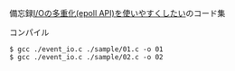 備忘録[I/Oの多重化(epoll API)を使いやすくしたい](https://dygv.github.io/blog/post/2021/07/i/o%E3%81%AE%E5%A4%9A%E9%87%8D%E5%8C%96epoll-api%E3%82%92%E4%BD%BF%E3%81%84%E3%82%84%E3%81%99%E3%81%8F%E3%81%97%E3%81%9F%E3%81%84/)のコード集

コンパイル
```console
$ gcc ./event_io.c ./sample/01.c -o 01
$ gcc ./event_io.c ./sample/02.c -o 02
```
